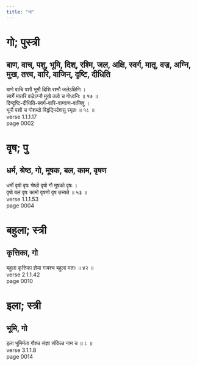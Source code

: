 ```yaml
---
title: "गो"
---
```


# गो; पुस्त्री
## बाण, वाच्, पशु, भूमि, दिश्, रश्मि, जल, अक्षि, स्वर्ग, मातृ, वज्र, अग्नि, मुख, तत्त्व, वारि, वाजिन्, दृष्टि, दीधिति
बाणे वाचि पशौ भूमौ दिशि रश्मौ जलेऽक्षिणि ।<br />स्वर्गे मातरि वज्रेऽग्नौ मुखे तत्वे च गोध्वनिः ॥ १७ ॥<br />दिग्दृष्टि-दीधिति-स्वर्ग-वारि-वाग्वाण-वाजिषु ।<br />भूमौ पशौ च गोशब्दो विद्वद्भिर्दशसु स्मृतः ॥ १८ ॥<br />verse 1.1.1.17<br />page 0002

# वृष; पु
## धर्म, श्रेष्ठ, गो, मूषक, बल, काम, वृषण
धर्मो वृषो वृषः श्रेष्ठो वृषो गौ मूषको वृषः ।<br />वृषो बलं वृषः कामो वृषणो वृष उच्यते ॥ ५३ ॥<br />verse 1.1.1.53<br />page 0004

# बहुला; स्त्री
## कृत्तिका, गो
बहुला कृत्तिका ज्ञेया गावश्च बहुला मताः ॥ ४२ ॥<br />verse 2.1.1.42<br />page 0010

# इला; स्त्री
## भूमि, गो
इला भूमिर्मता गौश्च संज्ञा संविच्च नाम च ॥ ८ ॥<br />verse 3.1.1.8<br />page 0014

